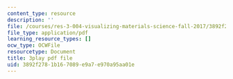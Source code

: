 ```yaml
---
content_type: resource
description: ''
file: /courses/res-3-004-visualizing-materials-science-fall-2017/3892f2781b167089e9a7e970a95aa01e_n9eMl6uLZeU.pdf
file_type: application/pdf
learning_resource_types: []
ocw_type: OCWFile
resourcetype: Document
title: 3play pdf file
uid: 3892f278-1b16-7089-e9a7-e970a95aa01e
---
```

